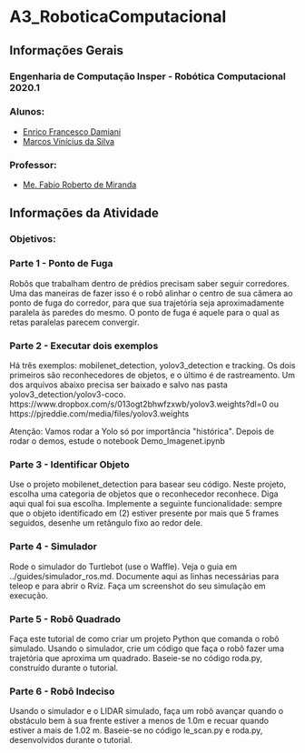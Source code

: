 # A3_RoboticaComputacional

<h2>Informações Gerais</h2>

<h3>Engenharia de Computação Insper - Robótica Computacional 2020.1</h3>

<h3>Alunos:</h3>
<ul>
  <li><a href=https://www.linkedin.com/in/enrico-damiani-125527196/>Enrico Francesco Damiani</a></li>
  <li><a href=https://www.linkedin.com/in/marcosvinis28/>Marcos Vinícius da Silva</a></li>
</ul>

<h3>Professor:</h3> 
<ul>
  <li><a href=https://www.linkedin.com/in/fabiodemiranda/>Me. Fabio Roberto de Miranda</a></li>
</ul>
<h2>Informações da Atividade</h2>

<h3>Objetivos:</h3>

<h3>Parte 1 - Ponto de Fuga</h3>
<p>
Robôs que trabalham dentro de prédios precisam saber seguir corredores. Uma das maneiras de fazer isso é o robô alinhar o centro de sua câmera ao ponto de fuga do corredor, para que sua trajetória seja aproximadamente paralela às paredes do mesmo. O ponto de fuga é aquele para o qual as retas paralelas parecem convergir.
</p>

<h3>Parte 2 - Executar dois exemplos</h3>
<p>
Há três exemplos: mobilenet_detection, yolov3_detection e tracking. Os dois primeiros são reconhecedores de objetos, e o último é de rastreamento. Um dos arquivos abaixo precisa ser baixado e salvo nas pasta yolov3_detection/yolov3-coco.
https://www.dropbox.com/s/013ogt2bhwfzxwb/yolov3.weights?dl=0 ou https://pjreddie.com/media/files/yolov3.weights

Atenção: Vamos rodar a Yolo só por importância "histórica". Depois de rodar o demos, estude o notebook Demo_Imagenet.ipynb
</p>

<h3>Parte 3 - Identificar Objeto</h3>
<p>
Use o projeto mobilenet_detection para basear seu código. Neste projeto, escolha uma categoria de objetos que o reconhecedor reconhece. Diga aqui qual foi sua escolha. Implemente a seguinte funcionalidade: sempre que o objeto identificado em (2) estiver presente por mais que 5 frames seguidos, desenhe um retângulo fixo ao redor dele.
</p>

<h3>Parte 4 - Simulador</h3>
<p>
Rode o simulador do Turtlebot (use o Waffle). Veja o guia em ../guides/simulador_ros.md. Documente aqui as linhas necessárias para teleop e para abrir o Rviz. Faça um screenshot do seu simulação em execução.
</p>

<h3>Parte 5 - Robô Quadrado</h3>
<p>
Faça este tutorial de como criar um projeto Python que comanda o robô simulado. Usando o simulador, crie um código que faça o robô fazer uma trajetória que aproxima um quadrado. Baseie-se no código roda.py, construído durante o tutorial.
</p>

<h3>Parte 6 - Robô Indeciso</h3>
<p>
Usando o simulador e o LIDAR simulado, faça um robô avançar quando o obstáculo bem à sua frente estiver a menos de 1.0m e recuar quando estiver a mais de 1.02 m. Baseie-se no código le_scan.py e roda.py, desenvolvidos durante o tutorial.
</p>
